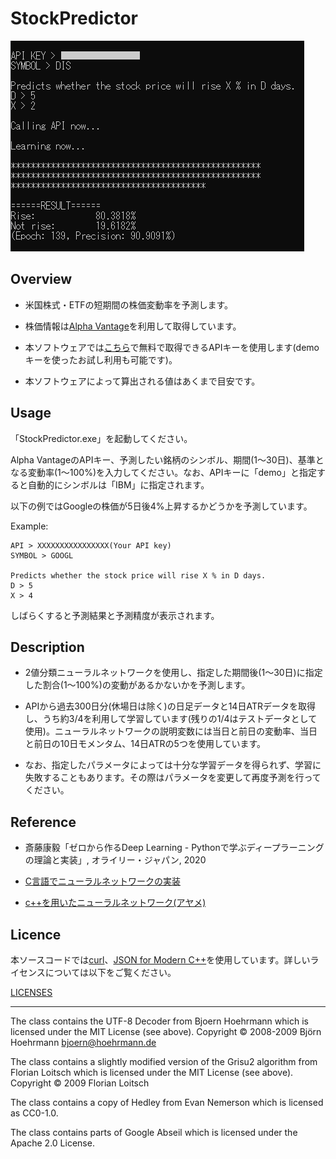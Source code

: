 # StockPredictor

![StockPredictor_sample](images/sample.PNG)

## Overview

- 米国株式・ETFの短期間の株価変動率を予測します。

- 株価情報は[Alpha Vantage](https://www.alphavantage.co/)を利用して取得しています。

- 本ソフトウェアでは[こちら](https://www.alphavantage.co/support/#api-key)で無料で取得できるAPIキーを使用します(demoキーを使ったお試し利用も可能です)。

- 本ソフトウェアによって算出される値はあくまで目安です。

## Usage

「StockPredictor.exe」を起動してください。

Alpha VantageのAPIキー、予測したい銘柄のシンボル、期間(1～30日)、基準となる変動率(1～100%)を入力してください。なお、APIキーに「demo」と指定すると自動的にシンボルは「IBM」に指定されます。

以下の例ではGoogleの株価が5日後4%上昇するかどうかを予測しています。

Example:
```
API > XXXXXXXXXXXXXXXX(Your API key)
SYMBOL > GOOGL

Predicts whether the stock price will rise X % in D days.
D > 5
X > 4
```

しばらくすると予測結果と予測精度が表示されます。

## Description

- 2値分類ニューラルネットワークを使用し、指定した期間後(1～30日)に指定した割合(1～100%)の変動があるかないかを予測します。

- APIから過去300日分(休場日は除く)の日足データと14日ATRデータを取得し、うち約3/4を利用して学習しています(残りの1/4はテストデータとして使用)。ニューラルネットワークの説明変数には当日と前日の変動率、当日と前日の10日モメンタム、14日ATRの5つを使用しています。

- なお、指定したパラメータによっては十分な学習データを得られず、学習に失敗することもあります。その際はパラメータを変更して再度予測を行ってください。

## Reference

- 斎藤康毅「ゼロから作るDeep Learning - Pythonで学ぶディープラーニングの理論と実装」, オライリー・ジャパン, 2020

- [C言語でニューラルネットワークの実装](https://qiita.com/tky823/items/ffc367e52c4a04cffa1d)

- [c++を用いたニューラルネットワーク(アヤメ)](https://qiita.com/iamwizone/items/c6f2774a747932dff162)

## Licence

本ソースコードでは[curl](https://curl.se/)、[JSON for Modern C++](https://github.com/nlohmann/json)を使用しています。詳しいライセンスについては以下をご覧ください。

[LICENSES](https://github.com/mthr11/StockPredictor/tree/master/LICENSES)

---

The class contains the UTF-8 Decoder from Bjoern Hoehrmann which is licensed under the MIT License (see above). Copyright © 2008-2009 Björn Hoehrmann bjoern@hoehrmann.de

The class contains a slightly modified version of the Grisu2 algorithm from Florian Loitsch which is licensed under the MIT License (see above). Copyright © 2009 Florian Loitsch

The class contains a copy of Hedley from Evan Nemerson which is licensed as CC0-1.0.

The class contains parts of Google Abseil which is licensed under the Apache 2.0 License.
